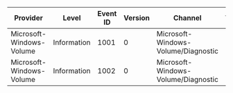 Provider                  |  Level        |  Event ID  |  Version  |  Channel                              |  Task  |  Opcode  |  Keyword  |  Message
--------------------------|---------------|------------|-----------|---------------------------------------|--------|----------|-----------|----------------------
Microsoft-Windows-Volume  |  Information  |  1001      |  0        |  Microsoft-Windows-Volume/Diagnostic  |        |          |           |  Operation started.
Microsoft-Windows-Volume  |  Information  |  1002      |  0        |  Microsoft-Windows-Volume/Diagnostic  |        |          |           |  Operation completed.